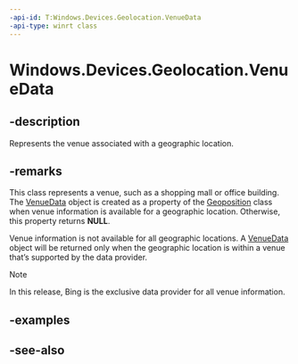----api-id: T:Windows.Devices.Geolocation.VenueData
-api-type: winrt class
---<!-- Class syntax.public class VenueData : Windows.Devices.Geolocation.IVenueData--># Windows.Devices.Geolocation.VenueData## -descriptionRepresents the venue associated with a geographic location.## -remarksThis class represents a venue, such as a shopping mall or office building. The [VenueData](venuedata.md) object is created as a property of the [Geoposition](geoposition.md) class when venue information is available for a geographic location. Otherwise, this property returns **NULL**.Venue information is not available for all geographic locations. A [VenueData](venuedata.md) object will be returned only when the geographic location is within a venue that’s supported by the data provider.> [!NOTE]> In this release, Bing is the exclusive data provider for all venue information.## -examples## -see-also